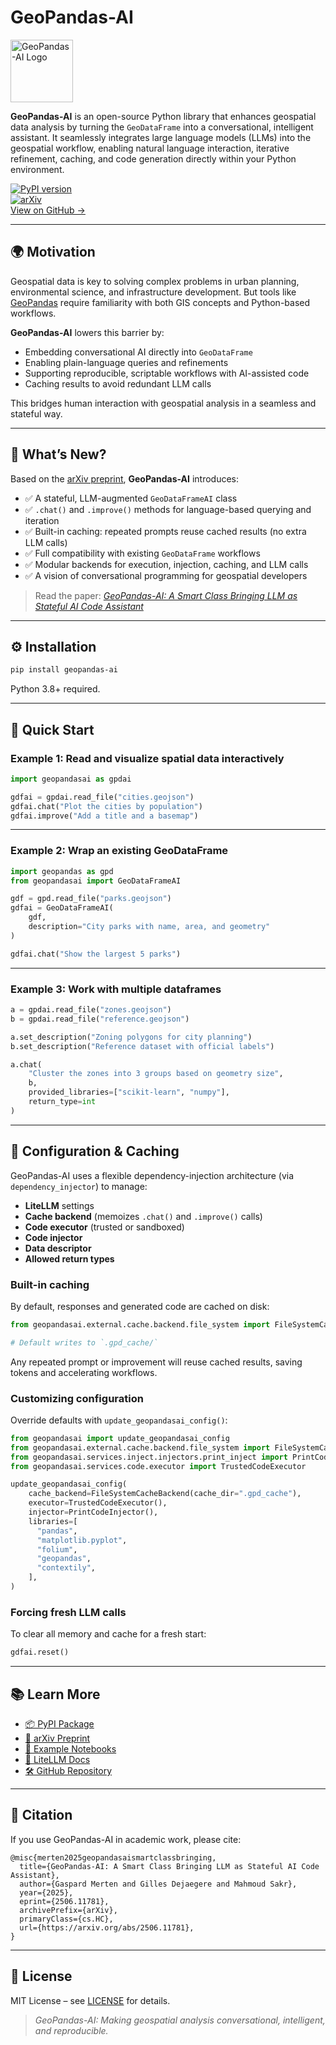 # GeoPandas-AI

<img src="https://raw.githubusercontent.com/GaspardMerten/geopandas-ai/main/docs/assets/logo.avif" height="100" alt="GeoPandas-AI Logo" style="max-width: 250px">

**GeoPandas-AI** is an open-source Python library that enhances geospatial data analysis by turning the `GeoDataFrame` into a conversational, intelligent assistant. It seamlessly integrates large language models (LLMs) into the geospatial workflow, enabling natural language interaction, iterative refinement, caching, and code generation directly within your Python environment.

[![PyPI version](https://badge.fury.io/py/geopandas-ai.svg)](https://pypi.org/project/geopandas-ai/)  
[![arXiv](https://img.shields.io/badge/arXiv-2506.11781-b31b1b.svg)](https://arxiv.org/abs/2506.11781)  
[View on GitHub →](https://github.com/GaspardMerten/geopandas-ai)

---

## 🌍 Motivation

Geospatial data is key to solving complex problems in urban planning, environmental science, and infrastructure development. But tools like [GeoPandas](https://geopandas.org) require familiarity with both GIS concepts and Python-based workflows.

**GeoPandas-AI** lowers this barrier by:

- Embedding conversational AI directly into `GeoDataFrame`  
- Enabling plain-language queries and refinements  
- Supporting reproducible, scriptable workflows with AI-assisted code  
- Caching results to avoid redundant LLM calls  

This bridges human interaction with geospatial analysis in a seamless and stateful way.

---

## 🧠 What’s New?

Based on the [arXiv preprint](https://arxiv.org/abs/2506.11781), **GeoPandas-AI** introduces:

- ✅ A stateful, LLM-augmented `GeoDataFrameAI` class  
- ✅ `.chat()` and `.improve()` methods for language-based querying and iteration  
- ✅ Built-in caching: repeated prompts reuse cached results (no extra LLM calls)  
- ✅ Full compatibility with existing `GeoDataFrame` workflows  
- ✅ Modular backends for execution, injection, caching, and LLM calls  
- ✅ A vision of conversational programming for geospatial developers  

> Read the paper: [_GeoPandas-AI: A Smart Class Bringing LLM as Stateful AI Code Assistant_](https://arxiv.org/abs/2506.11781)

---

## ⚙️ Installation

```bash
pip install geopandas-ai
````

Python 3.8+ required.

---

## 🚀 Quick Start

### Example 1: Read and visualize spatial data interactively

```python
import geopandasai as gpdai

gdfai = gpdai.read_file("cities.geojson")
gdfai.chat("Plot the cities by population")
gdfai.improve("Add a title and a basemap")
```

---

### Example 2: Wrap an existing GeoDataFrame

```python
import geopandas as gpd
from geopandasai import GeoDataFrameAI

gdf = gpd.read_file("parks.geojson")
gdfai = GeoDataFrameAI(
    gdf,
    description="City parks with name, area, and geometry"
)

gdfai.chat("Show the largest 5 parks")
```

---

### Example 3: Work with multiple dataframes

```python
a = gpdai.read_file("zones.geojson")
b = gpdai.read_file("reference.geojson")

a.set_description("Zoning polygons for city planning")
b.set_description("Reference dataset with official labels")

a.chat(
    "Cluster the zones into 3 groups based on geometry size",
    b,
    provided_libraries=["scikit-learn", "numpy"],
    return_type=int
)
```

---

## 🔧 Configuration & Caching

GeoPandas-AI uses a flexible dependency-injection architecture (via `dependency_injector`) to manage:

* **LiteLLM** settings
* **Cache backend** (memoizes `.chat()` and `.improve()` calls)
* **Code executor** (trusted or sandboxed)
* **Code injector**
* **Data descriptor**
* **Allowed return types**

### Built-in caching

By default, responses and generated code are cached on disk:

```python
from geopandasai.external.cache.backend.file_system import FileSystemCacheBackend

# Default writes to `.gpd_cache/`
```

Any repeated prompt or improvement will reuse cached results, saving tokens and accelerating workflows.

### Customizing configuration

Override defaults with `update_geopandasai_config()`:

```python
from geopandasai import update_geopandasai_config
from geopandasai.external.cache.backend.file_system import FileSystemCacheBackend
from geopandasai.services.inject.injectors.print_inject import PrintCodeInjector
from geopandasai.services.code.executor import TrustedCodeExecutor

update_geopandasai_config(
    cache_backend=FileSystemCacheBackend(cache_dir=".gpd_cache"),
    executor=TrustedCodeExecutor(),
    injector=PrintCodeInjector(),
    libraries=[
      "pandas",
      "matplotlib.pyplot",
      "folium",
      "geopandas",
      "contextily",
    ],
)
```

### Forcing fresh LLM calls

To clear all memory and cache for a fresh start:

```python
gdfai.reset()
```

---

## 📚 Learn More

* [📦 PyPI Package](https://pypi.org/project/geopandas-ai/)
* [📖 arXiv Preprint](https://arxiv.org/abs/2506.11781)
* [📘 Example Notebooks](https://github.com/GaspardMerten/geopandas-ai/tree/main/examples)
* [🧠 LiteLLM Docs](https://docs.litellm.ai/)
* [🛠 GitHub Repository](https://github.com/GaspardMerten/geopandas-ai)

---

## 📄 Citation

If you use GeoPandas-AI in academic work, please cite:

```
@misc{merten2025geopandasaismartclassbringing,
  title={GeoPandas-AI: A Smart Class Bringing LLM as Stateful AI Code Assistant}, 
  author={Gaspard Merten and Gilles Dejaegere and Mahmoud Sakr},
  year={2025},
  eprint={2506.11781},
  archivePrefix={arXiv},
  primaryClass={cs.HC},
  url={https://arxiv.org/abs/2506.11781}, 
}
```

---

## 🪪 License

MIT License – see [LICENSE](https://github.com/GaspardMerten/geopandas-ai/blob/main/LICENSE.MD) for details.

> *GeoPandas-AI: Making geospatial analysis conversational, intelligent, and reproducible.*

